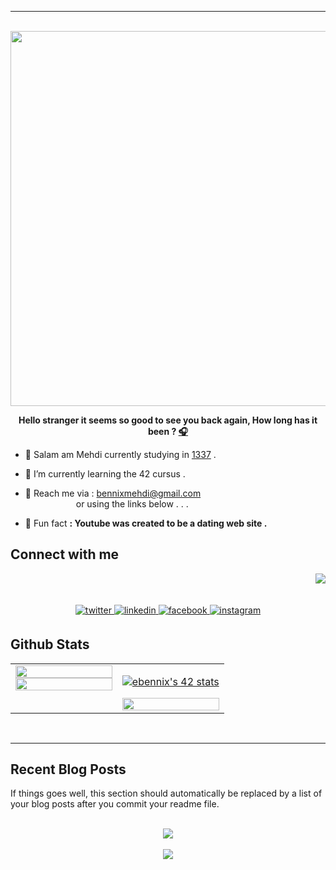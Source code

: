 ---
<br/>

<div align="center">
<img src="https://rishavanand.github.io/static/images/greetings.gif" align="center" height="" width="600" />
</div>  
  

**<div align="center">Hello stranger it seems so good to see you back again,
How long has it been  ? [🎧](https://www.youtube.com/watch?v=qUmccbstKrc)</div>**  


- 🔭  Salam am Mehdi currently studying in [1337](https://1337.ma/en/) .  
  

- 📗 I’m currently learning the 42 cursus .  
  

- 💬 Reach me via : bennixmehdi@gmail.com <br />
 &emsp;&emsp;&emsp;&emsp;&emsp;&ensp; or using the links below . . .  
 

- 👯 Fun fact **: Youtube was created to be a dating web site .**  
  
## Connect with me  
<div align="right">
<img src="https://quotes-github-readme.vercel.app/api?type=vetical&theme=merko"/>
</div>
<br/><br/>
<div align="center">
<a href="https://twitter.com/iamrishavanand" target="_blank">
<img src=https://img.shields.io/badge/twitter-%2300acee.svg?&style=for-the-badge&logo=twitter&logoColor=white alt=twitter style="margin-bottom: 5px;" />
</a>
<a href="https://linkedin.com/in/rishavanand" target="_blank">
<img src=https://img.shields.io/badge/linkedin-%231E77B5.svg?&style=for-the-badge&logo=linkedin&logoColor=white alt=linkedin style="margin-bottom: 5px;" />
</a>
<a href="https://www.facebook.com/iamrishavanand" target="_blank">
<img src=https://img.shields.io/badge/facebook-%232E87FB.svg?&style=for-the-badge&logo=facebook&logoColor=white alt=facebook style="margin-bottom: 5px;" />
</a>
<a href="https://instagram.com/iamrishavanand" target="_blank">
<img src=https://img.shields.io/badge/instagram-%23000000.svg?&style=for-the-badge&logo=instagram&logoColor=white alt=instagram style="margin-bottom: 5px;" />
</a>  
</div>  
  


## Github Stats  
<div align="center">
<table>
<tr><td valign="top" width="50%">

<img src="https://github-readme-stats.vercel.app/api?username=ELmehdibennix&theme=merko&hide_border=true&include_all_commits=true&count_private=true" align="left" style="width: 100%" />
<img src="https://github-readme-stats.vercel.app/api/top-langs/?username=ELmehdibennix&theme=merko&hide_border=true&include_all_commits=true&count_private=true&layout=compact" align="left" style="width: 100%" />

</td><td valign="top" width="50%">
 
<a href="https://github.com/oakoudad/badge42"><img src="https://badge.mediaplus.ma/colorfulwaves/ebennix" alt="ebennix's 42 stats" /></a>

<img src="https://github-readme-streak-stats.herokuapp.com/?user=ELmehdibennix&theme=merko&hide_border=true" align="left" style="width: 100%" />

</td></tr>
</table>
</div>

<br/>  

----

## Recent Blog Posts  
<!-- BLOG-POST-LIST:START -->  
If things goes well, this section should automatically be replaced by a list of your blog posts after you commit your readme file. 
<!-- BLOG-POST-LIST:END -->  

<br/>  

<div align="center"><img src="https://spotify-github-profile.vercel.app/api/view?uid=yf2b0oql9m7dd4oilugymtn7r&cover_image=true&theme=default&show_offline=false&background_color=000000&bar_color=59ad58&bar_color_cover=false" /></div>  

<br/>  

<div align="center">
<img src="https://komarev.com/ghpvc/?username=ElmehdiBennix&&style=flat-square" align="center" />
</div>  
  


#






